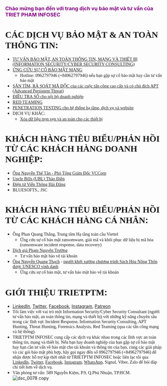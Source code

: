 ### <span style="color:purple">Chào mừng bạn đến với trang dịch vụ bảo mật và tư vấn của TRIET PHAM INFOSEC</span>

# <span style="font-family:Times New Roman">CÁC DỊCH VỤ BẢO MẬT & AN TOÀN THÔNG TIN</span>:
* <span style="font-family:Times New Roman">[TƯ VẤN BẢO MẬT, AN TOÀN THÔNG TIN, MẠNG VÀ THIẾT BỊ (INFORMATION SECURITY/CYBER SECURITY CONSULTING)]()</span>
* <span style="font-family:Times New Roman">[ỨNG CỨU SỰ CỐ BẢO MẬT MẠNG](https://trietptm.com/service/Incident_Response_Forensics)</span>
  * <span style="font-family:Times New Roman">Hotline: 0962797946 (+84962797946) nếu bạn gặp sự cố bảo mật hay cần tư vấn bảo mật</span>
* <span style="font-family:Times New Roman">[SĂN TÌM, RÀ SOÁT MÃ ĐỘC của các cuộc tấn công cao cấp và có chủ đích APT (Advanced Persistent Threat)](https://trietptm.com/service/Threat_Hunting)</span>
* <span style="font-family:Times New Roman">[ĐIỀU TRA SỐ cho nội bộ doanh nghiệp]()</span>
* <span style="font-family:Times New Roman">[RED TEAMING]()</span>
* <span style="font-family:Times New Roman">[PENETRATION TESTING cho hệ thống hạ tầng, dịch vụ và website]()</span>
* <span style="font-family:Times New Roman">DỊCH VỤ KHÁC:</span>
  * <span style="font-family:Times New Roman">[Xóa dữ liệu trọn vẹn và an toàn cho các thiết bị]()</span>

# <span style="font-family:Times New Roman">KHÁCH HÀNG TIÊU BIỂU/PHẢN HỒI TỪ CÁC KHÁCH HÀNG DOANH NGHIỆP</span>:
* <span style="font-family:Times New Roman">[Ông Nguyễn Thế Tân - Phó Tổng Giám Đốc VCCorp](https://www.slideshare.net/slideshow/embed_code/key/AGjVNZ4vKbPLxT)</span>
* <span style="font-family:Times New Roman">[Uncle Bills (UBL) Thảo Điền](https://uncle-bills.vn/)</span>
* <span style="font-family:Times New Roman">[Điện tử Viễn Thông Hải Đăng](http://www.haidang.vn/)</span>
* <span style="font-family:Times New Roman">BLUESOFTS., JSC</span>

# <span style="font-family:Times New Roman">KHÁCH HÀNG TIÊU BIỂU/PHẢN HỒI TỪ CÁC KHÁCH HÀNG CÁ NHÂN</span>:
* <span style="font-family:Times New Roman">Ông Phan Quang Thắng, Trung tâm Hạ tầng toàn cầu Viettel</span>
  * <span style="font-family:Times New Roman">Ứng cứu sự cố bảo mật ransomware, giải mã và khôi phục dữ liệu bị mã hóa (ransomware incident response, data recovery)</span>
* <span style="font-family:Times New Roman">[Dịch giả Phạm Nguyên Trường](https://www.facebook.com/pham.nguyentruong)</span>
  * <span style="font-family:Times New Roman">Tư vấn bảo mật bảo vệ tài khoản</span>
* <span style="font-family:Times New Roman">[Ông Nguyễn Quang Thạch](https://www.facebook.com/nqthach) - [người khởi xướng chương trình Sách Hóa Nông Thôn được UNESCO vinh danh](http://www.unesco.org/new/en/media-services/single-view/news/literacy_prize_winner_answered_the_call_of_his_ancestors_to/)</span>
  * <span style="font-family:Times New Roman">Ứng cứu sự cố bảo mật, tư vấn bảo mật bảo vệ tài khoản</span>

# <span style="font-family:Times New Roman">GIỚI THIỆU TRIETPTM</span>:
* [LinkedIn](https://www.linkedin.com/in/trietptm/), [Twitter](https://twitter.com/MinhTrietPT/with_replies), [Facebook](https://www.facebook.com/trietptmonsec/), [Instagram](https://www.instagram.com/trietptm/), [Patreon](https://www.patreon.com/trietptm)
* <span style="font-family:Times New Roman">Tôi làm việc với vai trò một Information Security/Cyber Security Consultant (người tư vấn bảo mật, an toàn thông tin, mạng và thiết bị) với những kỹ năng chuyên sâu trong các lĩnh vực Incident Response, Information Security Consulting, APT Hunting, Threat Hunting, Forensics Analysis, Red Teaming (qua các tấn công mạng và hệ thống).</span>
* <span style="font-family:Times New Roman">TRIETPTM INFOSEC cung cấp các dịch vụ khác nhau trong các lĩnh vực an toàn thông tin, mạng và thiết bị. Nếu bạn hay doanh nghiệp của bạn gặp sự cố bảo mật hay bạn cần tư vấn về bảo mật cho tài khoản và thông tin của bạn, cùng các giải pháp và các gói bảo mật phù hợp, hãy gọi ngay đến số 0962797946 (+84962797946) để nhận được hỗ trợ kịp thời nhất từ TRIETPTM INFOSEC hoặc liên lạc tôi qua [LinkedIn](https://www.linkedin.com/in/trietptm/), [Twitter](https://twitter.com/MinhTrietPT/with_replies), [Facebook](https://www.facebook.com/trietptmonsec/), [Instagram](https://www.instagram.com/trietptm/), [WhatsApp](https://api.whatsapp.com/send?phone=84962797946/), Signal, Viber, Zalo để hỏi đáp chi tiết hơn về dịch vụ.</span>
* <span style="font-family:Times New Roman">Văn phòng tư vấn: 589 Nguyễn Kiệm, P.9, Q.Phú Nhuận, TP.HCM.</span>
![dsc_0078 copy](https://user-images.githubusercontent.com/526959/51726184-a9f47980-2098-11e9-824c-0a4991b572d3.jpg)


